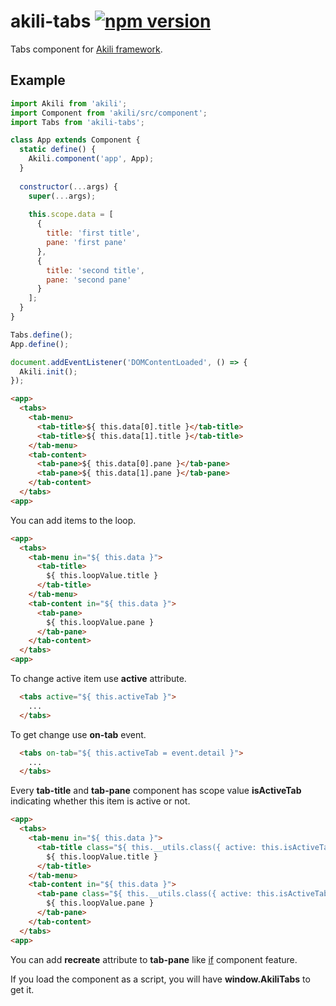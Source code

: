 # akili-tabs [![npm version](https://badge.fury.io/js/akili-tabs.svg)](https://badge.fury.io/js/akili-tabs)
Tabs component for [Akili framework](https://github.com/ortexx/akili).

## Example

```js
import Akili from 'akili';
import Component from 'akili/src/component';
import Tabs from 'akili-tabs';

class App extends Component {
  static define() {
    Akili.component('app', App);
  }
  
  constructor(...args) {
    super(...args);
    
    this.scope.data = [
      {
        title: 'first title',
        pane: 'first pane'
      },
      {
        title: 'second title',
        pane: 'second pane'
      }
    ];
  }
}

Tabs.define();
App.define();

document.addEventListener('DOMContentLoaded', () => {
  Akili.init();
});
```

```html
<app>
  <tabs>
    <tab-menu>
      <tab-title>${ this.data[0].title }</tab-title>
      <tab-title>${ this.data[1].title }</tab-title>
    </tab-menu>
    <tab-content>
      <tab-pane>${ this.data[0].pane }</tab-pane>
      <tab-pane>${ this.data[1].pane }</tab-pane>
    </tab-content>
  </tabs>
<app>
```

You can add items to the loop.

```html
<app>
  <tabs>
    <tab-menu in="${ this.data }">
      <tab-title>
        ${ this.loopValue.title }
      </tab-title>
    </tab-menu>
    <tab-content in="${ this.data }">
      <tab-pane>
        ${ this.loopValue.pane }
      </tab-pane>
    </tab-content>
  </tabs>
<app>
```

To change active item use __active__ attribute.
  
```html
  <tabs active="${ this.activeTab }">
    ...
  </tabs>
```

To get change use __on-tab__ event.

```html
  <tabs on-tab="${ this.activeTab = event.detail }">
    ...
  </tabs>
```

Every __tab-title__ and __tab-pane__ component has scope value
__isActiveTab__ indicating whether this item is active or not.

```html
<app>
  <tabs>
    <tab-menu in="${ this.data }">
      <tab-title class="${ this.__utils.class({ active: this.isActiveTab}) }">
        ${ this.loopValue.title }
      </tab-title>
    </tab-menu>
    <tab-content in="${ this.data }">
      <tab-pane class="${ this.__utils.class({ active: this.isActiveTab}) }">
        ${ this.loopValue.pane }
      </tab-pane>
    </tab-content>
  </tabs>
<app>
```

You can add __recreate__ attribute to __tab-pane__ like 
[if](http://akilijs.com/docs/components#docs_conditional_statements) component feature.  

If you load the component as a script, you will have __window.AkiliTabs__ to get it.

 